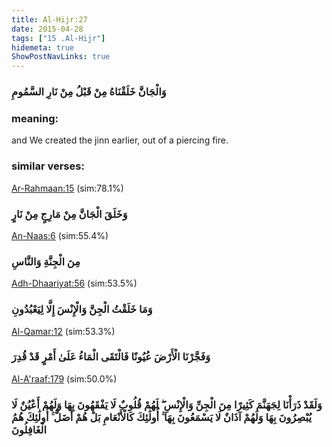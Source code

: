 ```yaml
---
title: Al-Hijr:27
date: 2015-04-28
tags: ["15 .Al-Hijr"]
hidemeta: true 
ShowPostNavLinks: true 
---
```

### وَالْجَانَّ خَلَقْنَاهُ مِنْ قَبْلُ مِنْ نَارِ السَّمُومِ
### meaning: 
and We created the jinn earlier, out of a piercing fire.
### similar verses: 

[Ar-Rahmaan:15](/55/15) (sim:78.1%)

### وَخَلَقَ الْجَانَّ مِنْ مَارِجٍ مِنْ نَارٍ

[An-Naas:6](/114/6) (sim:55.4%)

### مِنَ الْجِنَّةِ وَالنَّاسِ

[Adh-Dhaariyat:56](/51/56) (sim:53.5%)

### وَمَا خَلَقْتُ الْجِنَّ وَالْإِنْسَ إِلَّا لِيَعْبُدُونِ

[Al-Qamar:12](/54/12) (sim:53.3%)

### وَفَجَّرْنَا الْأَرْضَ عُيُونًا فَالْتَقَى الْمَاءُ عَلَىٰ أَمْرٍ قَدْ قُدِرَ

[Al-A'raaf:179](/7/179) (sim:50.0%)

### وَلَقَدْ ذَرَأْنَا لِجَهَنَّمَ كَثِيرًا مِنَ الْجِنِّ وَالْإِنْسِ ۖ لَهُمْ قُلُوبٌ لَا يَفْقَهُونَ بِهَا وَلَهُمْ أَعْيُنٌ لَا يُبْصِرُونَ بِهَا وَلَهُمْ آذَانٌ لَا يَسْمَعُونَ بِهَا ۚ أُولَٰئِكَ كَالْأَنْعَامِ بَلْ هُمْ أَضَلُّ ۚ أُولَٰئِكَ هُمُ الْغَافِلُونَ
